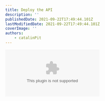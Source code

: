 ```yaml
---
title: Deploy the API
description: ''
publishedDate: 2021-09-22T17:49:44.101Z
lastModifiedDate: 2021-09-22T17:49:44.101Z
coverImage: ''
authors:
    - catalinPit
---
```


<Embed
	type="youtube"
	url="https://youtu.be/TvRe8NLbF30?t=545"
	title="Deploy the API"
/>
